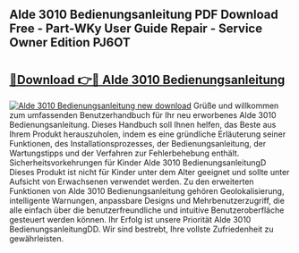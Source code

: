 ## Alde 3010 Bedienungsanleitung PDF Download Free - Part-WKy User Guide Repair - Service Owner Edition PJ6OT

# <h2><a href="http://df2ioq.blite.top/?on=Alde+3010+Bedienungsanleitung">🔗Download 👉🔴 Alde 3010 Bedienungsanleitung</a></h2>

[![Alde 3010 Bedienungsanleitung new download](https://i.imgur.com/lujVjoI.png)](http://df2ioq.blite.top/?on=Alde+3010+Bedienungsanleitung)
Grüße und willkommen zum umfassenden Benutzerhandbuch für Ihr neu erworbenes Alde 3010 Bedienungsanleitung. Dieses Handbuch soll Ihnen helfen, das Beste aus Ihrem Produkt herauszuholen, indem es eine gründliche Erläuterung seiner Funktionen, des Installationsprozesses, der Bedienungsanleitung, der Wartungstipps und der Verfahren zur Fehlerbehebung enthält. Sicherheitsvorkehrungen für Kinder Alde 3010 BedienungsanleitungD Dieses Produkt ist nicht für Kinder unter dem Alter geeignet und sollte unter Aufsicht von Erwachsenen verwendet werden. Zu den erweiterten Funktionen von Alde 3010 Bedienungsanleitung gehören Geolokalisierung, intelligente Warnungen, anpassbare Designs und Mehrbenutzerzugriff, die alle einfach über die benutzerfreundliche und intuitive Benutzeroberfläche gesteuert werden können. Ihr Erfolg ist unsere Priorität Alde 3010 BedienungsanleitungDD. Wir sind bestrebt, Ihre vollste Zufriedenheit zu gewährleisten.
